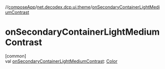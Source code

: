 //[composeApp](../../index.md)/[net.decodex.dcp.ui.theme](index.md)/[onSecondaryContainerLightMediumContrast](on-secondary-container-light-medium-contrast.md)

# onSecondaryContainerLightMediumContrast

[common]\
val [onSecondaryContainerLightMediumContrast](on-secondary-container-light-medium-contrast.md): [Color](https://developer.android.com/reference/kotlin/androidx/compose/ui/graphics/Color.html)
